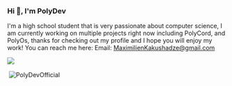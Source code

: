 <h3 display="inline">Hi 👋, I'm PolyDev</h1>

<p>I'm a high school student that is very passionate about computer science, I am currently working on multiple projects right now including PolyCord, and PolyOs, thanks for checking out my profile and I hope you will enjoy my work! You can reach me here: Email: <a href="MaximilienKakushadze@gmail.com">MaximilienKakushadze@gmail.com</a></p>

![](https://komarev.com/ghpvc/?username=your-github-username&style=flat)

<p>&nbsp;<img align="center" src="https://github-readme-stats.vercel.app/api?username=PolyDevOfficial&show_icons=true&locale=en" alt="PolyDevOfficial" /></p>
